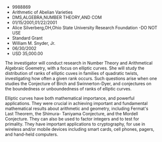 
* 9988869
* Arithmetic of Abelian Varieties
* DMS,ALGEBRA,NUMBER THEORY,AND COM
* 01/15/2001,01/22/2001
* Alice Silverberg,OH,Ohio State University Research Foundation -DO NOT USE
* Standard Grant
* William M. Snyder, Jr.
* 06/30/2002
* USD 35,000.00

The investigator will conduct research in Number Theory and Arithmetical
Algebraic Goemetry, with a focus on elliptic curves. She will study the
distribution of ranks of elliptic cuves in families of quadratic twists,
investigating how often a given rank occurs. Such questions arise when one
studies the Conjecture of Birch and Swinnerton-Dyer, and conjectures on the
boundedness or unboundedness of ranks of elliptic curves.

Elliptic curves have both mathematical importance, and powerful applications.
They were crucial in achieving important and fundamental mathematical results
about arithmetic and geometry, including Fermat's Last Theorem, the Shimura-
Taniyama Conjecture, and the Mordell Conjecture. They can also be used to factor
integers and to test for primality. They have important applications to
cryptography, for use in wireless and/or mobile devices including smart cards,
cell phones, pagers, and hand-held computers.
